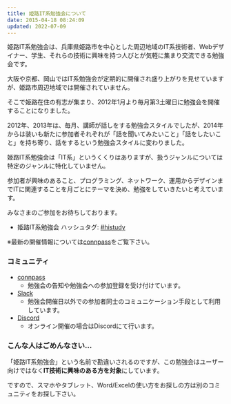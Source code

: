 ```yaml
---
title: 姫路IT系勉強会について
date: 2015-04-18 08:24:09
updated: 2022-07-09
---
```


姫路IT系勉強会は、兵庫県姫路市を中心とした周辺地域のIT系技術者、Webデザイナー、学生、それらの技術に興味を持つ人びとが気軽に集まり交流できる勉強会です。

大阪や京都、岡山ではIT系勉強会が定期的に開催され盛り上がりを見せていますが、姫路市周辺地域では開催されていません。

そこで姫路在住の有志が集まり、2012年1月より毎月第3土曜日に勉強会を開催することになりました。

2012年、2013年は、毎月、講師が話しをする勉強会スタイルでしたが、2014年からは装いも新たに参加者それぞれが「話を聞いてみたいこと」「話をしたいこと」を持ち寄り、話をするという勉強会スタイルに変わりました。

姫路IT系勉強会は「IT系」というくくりはありますが、扱うジャンルについては特定のジャンルに特化していません。

参加者が興味のあること、プログラミング、ネットワーク、運用からデザインまでITに関連することを月ごとにテーマを決め、勉強をしていきたいと考えています。

みなさまのご参加をお待ちしております。

- 姫路IT系勉強会 ハッシュタグ: [\#histudy](https://twitter.com/search?q=%23histudy&src=typd)

※最新の開催情報については[connpass](https://histudy.connpass.com/)をご覧下さい。

### コミュニティ

* [connpass](https://histudy.connpass.com/)
  * 勉強会の告知や勉強会への参加登録を受け付けています。
* [Slack](https://histudy.slack.com/)
  * 勉強会開催日以外での参加者同士のコミュニケーション手段として利用しています。
* [Discord](https://discord.gg/rZCeScB)
  * オンライン開催の場合はDiscordにて行います。

### こんな人はごめんなさい…

「姫路IT系勉強会」という名前で勘違いされるのですが、この勉強会はユーザー向けではなく**IT技術に興味のある方を対象**にしています。

ですので、スマホやタブレット、Word/Excelの使い方をお探しの方は別のコミュニティをお探し下さい。
